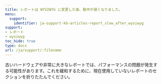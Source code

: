 ```yaml
---
title: レポートは WYSIWYG に変更した後、動作が遅くなりました。
menu:
  support:
    identifier: ja-support-kb-articles-report_slow_after_wysiwyg
support:
- レポート
- wysiwyg
toc_hide: true
type: docs
url: /ja/support/:filename
---
```


古いハードウェアや非常に大きなレポートでは、パフォーマンスの問題が発生する可能性があります。これを緩和するために、現在使用していないレポートのセクションを折りたたんでください。